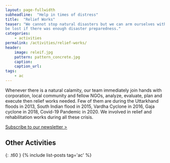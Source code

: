 ```yaml
---
layout: page-fullwidth
subheadline:  "Help in times of distress"
title:  "Relief Works"
teaser: "We cannot stop natural disasters but we can arm ourselves with knowledge, so many lives wouldn't
be lost if there was enough disaster preparedness."
categories:
    - activities
permalink: /activities/relief-works/
header:
    image: releif.jpg
    pattern: pattern_concrete.jpg
    caption: 
    caption_url:
tags:
    - ac
---
```

<p>
Whenever there is a natural calamity, our team immediately join hands with corporation, local community and fellow NGOs, analyze, evaluate, plan and execute then relief works needed. Few of them are during the Uttarkhand floods in 2013, South Indian flood in 2015, Vardha Cyclone in 2016, Gaja cyclone in 2018, Covid-19 Pandemic in 2020. We involved in relief and rehabilitation works during all these crisis.
</p>

<a class="radius button small" href="https://forms.gle/9n5TKAfcby4JceYN9">Subscribe to our newsletter > </a>

## Other Activities
{: .t60 }
{% include list-posts tag='ac' %}


 [1]: http://foundation.zurb.com/docs/components/grid.html
